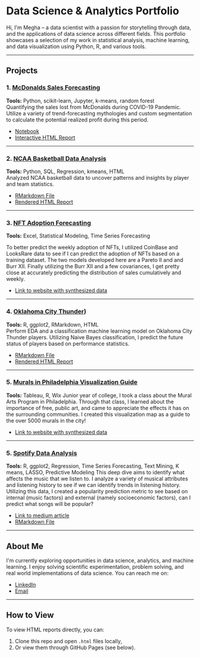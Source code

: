 # Data Science & Analytics Portfolio

Hi, I'm Megha – a data scientist with a passion for storytelling through data, and the applications of data science across different fields. This portfolio showcases a selection of my work in statistical analysis, machine learning, and data visualization using Python, R, and various tools.

---

## Projects

### 1. [McDonalds Sales Forecasting](./projects/mcdonalds-forecasting)
**Tools:** Python, scikit-learn, Jupyter, k-means, random forest  
Quantifying the sales lost from McDonalds during COVID-19 Pandemic. Utilize a variety of trend-forecasting mythologies and custom segmentation to calculate the potential realized profit during this period.

- [Notebook](./projects/mcdonalds-forecasting/mcd-data.ipynb)
- [Interactive HTML Report](./projects/mcdonalds-forecasting/mcd-data.pptx)

---

### 2. [NCAA Basketball Data Analysis](./projects//ncaa-bball-data-analysis)
**Tools:** Python, SQL, Regression, kmeans, HTML  
Analyzed NCAA basketball data to uncover patterns and insights by player and team statistics.

- [RMarkdown File](./projects/ncaa-bball-data-analysis/NCAA_basketball_data_analysis.Rmd)
- [Rendered HTML Report](./projects/ncaa-bball-data-analysis/NCAA_basketball_data_analysis_slides.html)

---

### 3. [NFT Adoption Forecasting](./projects//nft-adoption)
**Tools:** Excel, Statistical Modeling, Time Series Forecasting

To better predict the weekly adoption of NFTs, I utilized CoinBase and LooksRare data to see if I can predict the adoption of NFTs based on a training dataset. The two models developed here are a Pareto II and and Burr XII. Finally utilizing the Burr XII and a few covariances, I get pretty close at accurately predicting the distribution of sales cumulatively and weekly. 

- [Link to website with synthesized data](./projects/philly-murals-viz/README.md)

---

### 4. [Oklahoma City Thunder](./projects/oct-data-challenge))
**Tools:** R, ggplot2, RMarkdown, HTML  
Perform EDA and a classification machine learning model on Oklahoma City Thunder players. Utilizing Naive Bayes classification, I predict the future status of players based on performance statistics.

- [RMarkdown File](./projects/oct-data-challenge/awards_project.Rmd)
- [Rendered HTML Report](./projects/oct-data-challenge/awards_project.html)

---

### 5. [Murals in Philadelphia Visualization Guide](./projects/philly-murals-viz)
**Tools:** Tableau, R, Wix 
Junior year of college, I took a class about the Mural Arts Program in Philadelphia. Through that class, I learned about the importance of free, public art, and came to appreciate the effects it has on the surrounding communities. I created this visualization map as a guide to the over 5000 murals in the city! 

- [Link to website with synthesized data](./projects/philly-murals-viz/README.md)

---

### 5. [Spotify Data Analysis](./projects/spotify-data)
**Tools:** R, ggplot2, Regression, Time Series Forecasting, Text Mining, K means, LASSO, Predictive Modeling
This deep dive aims to identify what affects the music that we listen to. I analyze a variety of musical attributes and listening history to see if we can identify trends in listening history. Utilizing this data, I created a popularity prediction metric to see based on internal (music factors) and external (namely socioeconomic factors), can I predict what songs will be popular? 

- [Link to medium article](./projects/spotify-data/README.md)
- [RMarkdown File](./projects/spotify-data/SpotifyMusicTrends.Rmd)
---

## About Me
I'm currently exploring opportunities in data science, analytics, and machine learning. I enjoy solving scientific experimentation, problem solving, and real world implementations of data science. You can reach me on:

- [LinkedIn](https://linkedin.com/in/megharaman)
- [Email](mailto:megha725@gmail.com)

---

## How to View
To view HTML reports directly, you can:
1. Clone this repo and open `.html` files locally,
2. Or view them through GitHub Pages (see below).

